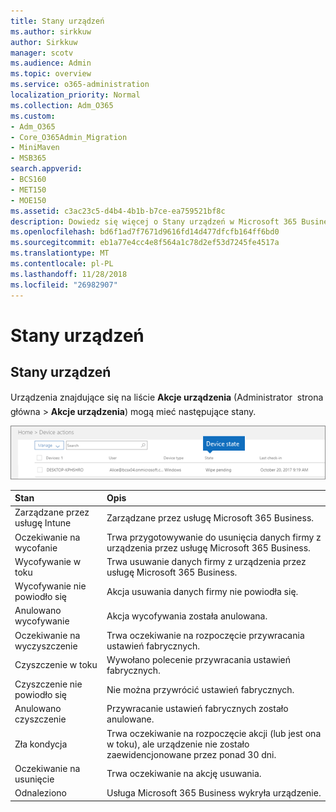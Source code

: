 ```yaml
---
title: Stany urządzeń
ms.author: sirkkuw
author: Sirkkuw
manager: scotv
ms.audience: Admin
ms.topic: overview
ms.service: o365-administration
localization_priority: Normal
ms.collection: Adm_O365
ms.custom:
- Adm_O365
- Core_O365Admin_Migration
- MiniMaven
- MSB365
search.appverid:
- BCS160
- MET150
- MOE150
ms.assetid: c3ac23c5-d4b4-4b1b-b7ce-ea759521bf8c
description: Dowiedz się więcej o Stany urządzeń w Microsoft 365 Business.
ms.openlocfilehash: bd6f1ad7f7671d9616fd14d477dfcfb164ff6bd0
ms.sourcegitcommit: eb1a77e4cc4e8f564a1c78d2ef53d7245fe4517a
ms.translationtype: MT
ms.contentlocale: pl-PL
ms.lasthandoff: 11/28/2018
ms.locfileid: "26982907"
---
```

# <a name="device-states"></a>Stany urządzeń

## <a name="device-states"></a>Stany urządzeń

Urządzenia znajdujące się na liście **Akcje urządzenia** (Administrator  strona główna \> **Akcje urządzenia**) mogą mieć następujące stany.
  
![In the Device actions list, you can see the Devices states.](media/a621c47e-45d9-4e1a-beb9-c03254d40c1d.png)
  
|**Stan**|**Opis**|
|:-----|:-----|
|Zarządzane przez usługę Intune  <br/> |Zarządzane przez usługę Microsoft 365 Business.  <br/> |
|Oczekiwanie na wycofanie  <br/> |Trwa przygotowywanie do usunięcia danych firmy z urządzenia przez usługę Microsoft 365 Business.  <br/> |
|Wycofywanie w toku  <br/> |Trwa usuwanie danych firmy z urządzenia przez usługę Microsoft 365 Business.  <br/> |
|Wycofywanie nie powiodło się  <br/> | Akcja usuwania danych firmy nie powiodła się.  <br/> |
|Anulowano wycofywanie  <br/> |Akcja wycofywania została anulowana.  <br/> |
|Oczekiwanie na wyczyszczenie  <br/> |Trwa oczekiwanie na rozpoczęcie przywracania ustawień fabrycznych.  <br/> |
|Czyszczenie w toku  <br/> |Wywołano polecenie przywracania ustawień fabrycznych.  <br/> |
|Czyszczenie nie powiodło się  <br/> |Nie można przywrócić ustawień fabrycznych.  <br/> |
|Anulowano czyszczenie  <br/> |Przywracanie ustawień fabrycznych zostało anulowane.  <br/> |
|Zła kondycja  <br/> |Trwa oczekiwanie na rozpoczęcie akcji (lub jest ona w toku), ale urządzenie nie zostało zaewidencjonowane przez ponad 30 dni.  <br/> |
|Oczekiwanie na usunięcie  <br/> |Trwa oczekiwanie na akcję usuwania.  <br/> |
|Odnaleziono  <br/> |Usługa Microsoft 365 Business wykryła urządzenie.  <br/> |
   
